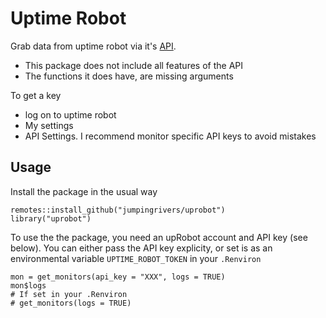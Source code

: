 # Uptime Robot

Grab data from uptime robot via it's [API](https://uptimerobot.com/api).

  * This package does not include all features of the API
  * The functions it does have, are missing arguments

To get a key

  * log on to uptime robot
  * My settings
  * API Settings. I recommend monitor specific API keys to avoid mistakes
  
## Usage

Install the package in the usual way

```
remotes::install_github("jumpingrivers/uprobot")
library("uprobot")
```
To use the the package, you need an upRobot account and API key (see below). 
You can either pass the API key explicity, or set is as an environmental
variable `UPTIME_ROBOT_TOKEN` in your `.Renviron`
```
mon = get_monitors(api_key = "XXX", logs = TRUE)
mon$logs
# If set in your .Renviron
# get_monitors(logs = TRUE)
```
